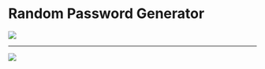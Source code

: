 # Random Password Generator

<img src='https://user-images.githubusercontent.com/20695270/199780495-a1e43656-7ad6-4fe6-940d-7b7e21191329.png'>
<hr>
<img src='https://user-images.githubusercontent.com/20695270/199780525-fa556aa3-0fc4-4872-ae31-2f131102951f.png'>
